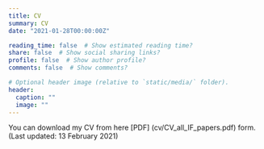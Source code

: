 ```yaml
---
title: CV
summary: CV
date: "2021-01-28T00:00:00Z"

reading_time: false  # Show estimated reading time?
share: false  # Show social sharing links?
profile: false  # Show author profile?
comments: false  # Show comments?

# Optional header image (relative to `static/media/` folder).
header:
  caption: ""
  image: ""
---
```




You can download my CV from here [PDF] (cv/CV_all_IF_papers.pdf) form. (Last updated: 13 February 2021)

